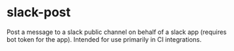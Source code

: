 # slack-post
Post a message to a slack public channel on behalf of a slack app (requires bot token for the app). Intended for use primarily in CI integrations.
